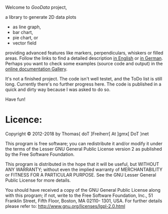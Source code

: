 Welcome to *GooData* project,

a library to generate 2D data plots

- as line graph,
- bar chart,
- pie chart, or
- vector field

providing advanced features like markers, perpendiculars, whiskers or
filled areas. Follow the links to find a detailed description [in
English](http://www.freebasic.net/forum/viewtopic.php?f=8&t=19760) or
[in German](https://www.freebasic-portal.de/projekte/goodata-65.html).
Perhaps you want to check some examples (source code and output) in the
[online documentation
Gallery](http://users.freebasic-portal.de/tjf/GooData/doc/html/GooData-gallery.html).

It's not a finished project. The code isn't well testet, and the ToDo
list is still long. Currently there's no further progress here. The
code is published in a quick and dirty way because I was asked to do
so.

Have fun!


Licence:
========

Copyright &copy; 2012-2018 by Thomas{ doT ]Freiherr[ At ]gmx[ DoT }net

This program is free software; you can redistribute it and/or modify it
under the terms of the Lesser GNU General Public License version 2 as
published by the Free Software Foundation.

This program is distributed in the hope that it will be useful, but
WITHOUT ANY WARRANTY; without even the implied warranty of
MERCHANTABILITY or FITNESS FOR A PARTICULAR PURPOSE. See the GNU Lesser
General Public License for more details.

You should have received a copy of the GNU General Public License
along with this program; if not, write to the Free Software
Foundation, Inc., 51 Franklin Street, Fifth Floor, Boston, MA 02110-
1301, USA. For further details please refer to:
http://www.gnu.org/licenses/lgpl-2.0.html
